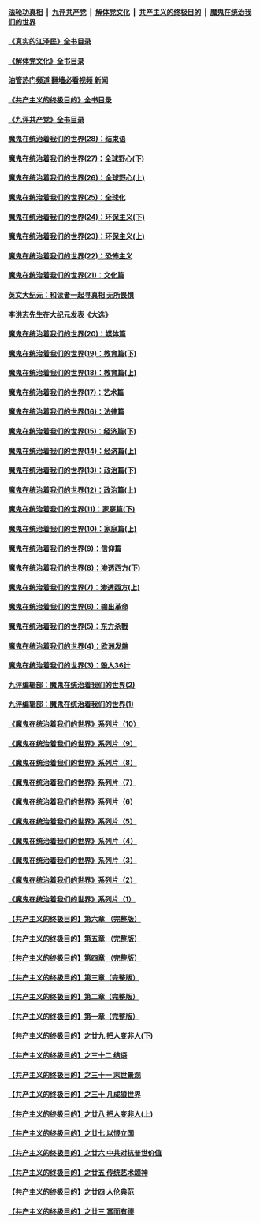 ####  [法轮功真相](../../../../basic/blob/master/README.md?t=04291101) &nbsp;|&nbsp; [九评共产党](../../../../9ping.md/blob/master/README.md?t=04291101) &nbsp;|&nbsp; [解体党文化](../../../../jtdwh.md/blob/master/README.md?t=04291101)  &nbsp;|&nbsp; [共产主义的终极目的](../../../../gczydzjmd.md/blob/master/README.md?t=04291101) &nbsp;|&nbsp; [魔鬼在统治我们的世界](../../../../mgztzwmdsj.md/blob/master/README.md?t=04291101) 

#### [《真实的江泽民》全书目录](../pages/nsc422/n13721399.md?t=04291101) 

#### [《解体党文化》全书目录](../pages/nsc422/n13721157.md?t=04291101) 

#### [油管热门频道 翻墙必看视频 新闻](http://78.141.244.201:81/youtube.html?04291101)

#### [《共产主义的终极目的》全书目录](../pages/nsc422/n13721048.md?t=04291101) 

#### [《九评共产党》全书目录](../pages/nsc422/n13708085.md?t=04291101) 

#### [魔鬼在统治着我们的世界(28)：结束语](../pages/nsc422/n10936246.md?t=04291101) 

#### [魔鬼在统治着我们的世界(27)：全球野心(下)](../pages/nsc422/n10928319.md?t=04291101) 

#### [魔鬼在统治着我们的世界(26)：全球野心(上)](../pages/nsc422/n10900318.md?t=04291101) 

#### [魔鬼在统治着我们的世界(25)：全球化](../pages/nsc422/n10788205.md?t=04291101) 

#### [魔鬼在统治着我们的世界(24)：环保主义(下)](../pages/nsc422/n10695307.md?t=04291101) 

#### [魔鬼在统治着我们的世界(23)：环保主义(上)](../pages/nsc422/n10688613.md?t=04291101) 

#### [魔鬼在统治着我们的世界(22)：恐怖主义](../pages/nsc422/n10614727.md?t=04291101) 

#### [魔鬼在统治着我们的世界(21)：文化篇](../pages/nsc422/n10597706.md?t=04291101) 

#### [英文大纪元：和读者一起寻真相 无所畏惧](../pages/nsc422/n12542027.md?t=04291101) 

#### [李洪志先生在大纪元发表《大选》](../pages/nsc422/n12534746.md?t=04291101) 

#### [魔鬼在统治着我们的世界(20)：媒体篇](../pages/nsc422/n10586579.md?t=04291101) 

#### [魔鬼在统治着我们的世界(19)：教育篇(下)](../pages/nsc422/n10564808.md?t=04291101) 

#### [魔鬼在统治着我们的世界(18)：教育篇(上)](../pages/nsc422/n10526970.md?t=04291101) 

#### [魔鬼在统治着我们的世界(17)：艺术篇](../pages/nsc422/n10499093.md?t=04291101) 

#### [魔鬼在统治着我们的世界(16)：法律篇](../pages/nsc422/n10485969.md?t=04291101) 

#### [魔鬼在统治着我们的世界(15)：经济篇(下)](../pages/nsc422/n10469975.md?t=04291101) 

#### [魔鬼在统治着我们的世界(14)：经济篇(上)](../pages/nsc422/n10457370.md?t=04291101) 

#### [魔鬼在统治着我们的世界(13)：政治篇(下)](../pages/nsc422/n10448270.md?t=04291101) 

#### [魔鬼在统治着我们的世界(12)：政治篇(上)](../pages/nsc422/n10444576.md?t=04291101) 

#### [魔鬼在统治着我们的世界(11)：家庭篇(下)](../pages/nsc422/n10440961.md?t=04291101) 

#### [魔鬼在统治着我们的世界(10)：家庭篇(上)](../pages/nsc422/n10435448.md?t=04291101) 

#### [魔鬼在统治着我们的世界(9)：信仰篇](../pages/nsc422/n10432159.md?t=04291101) 

#### [魔鬼在统治着我们的世界(8)：渗透西方(下)](../pages/nsc422/n10429603.md?t=04291101) 

#### [魔鬼在统治着我们的世界(7)：渗透西方(上)](../pages/nsc422/n10426013.md?t=04291101) 

#### [魔鬼在统治着我们的世界(6)：输出革命](../pages/nsc422/n10421536.md?t=04291101) 

#### [魔鬼在统治着我们的世界(5)：东方杀戮](../pages/nsc422/n10417707.md?t=04291101) 

#### [魔鬼在统治着我们的世界(4)：欧洲发端](../pages/nsc422/n10414890.md?t=04291101) 

#### [魔鬼在统治着我们的世界(3)：毁人36计](../pages/nsc422/n10411583.md?t=04291101) 

#### [九评编辑部：魔鬼在统治着我们的世界(2)](../pages/nsc422/n10410036.md?t=04291101) 

#### [九评编辑部：魔鬼在统治着我们的世界(1)](../pages/nsc422/n10406825.md?t=04291101) 

#### [《魔鬼在统治着我们的世界》系列片（10）](../pages/nsc422/n12292670.md?t=04291101) 

#### [《魔鬼在统治着我们的世界》系列片（9）](../pages/nsc422/n12290859.md?t=04291101) 

#### [《魔鬼在统治着我们的世界》系列片（8）](../pages/nsc422/n12287445.md?t=04291101) 

#### [《魔鬼在统治着我们的世界》系列片（7）](../pages/nsc422/n12283425.md?t=04291101) 

#### [《魔鬼在统治着我们的世界》系列片（6）](../pages/nsc422/n12282314.md?t=04291101) 

#### [《魔鬼在统治着我们的世界》系列片（5）](../pages/nsc422/n12281419.md?t=04291101) 

#### [《魔鬼在统治着我们的世界》系列片（4）](../pages/nsc422/n12274024.md?t=04291101) 

#### [《魔鬼在统治着我们的世界》系列片（3）](../pages/nsc422/n12271322.md?t=04291101) 

#### [《魔鬼在统治着我们的世界》系列片（2）](../pages/nsc422/n12269049.md?t=04291101) 

#### [《魔鬼在统治着我们的世界》系列片（1）](../pages/nsc422/n12267575.md?t=04291101) 

#### [【共产主义的终极目的】第六章 （完整版）](../pages/nsc422/n11428913.md?t=04291101) 

#### [【共产主义的终极目的】第五章 （完整版）](../pages/nsc422/n11428912.md?t=04291101) 

#### [【共产主义的终极目的】第四章 （完整版）](../pages/nsc422/n11428907.md?t=04291101) 

#### [【共产主义的终极目的】第三章（完整版）](../pages/nsc422/n11428848.md?t=04291101) 

#### [【共产主义的终极目的】第二章（完整版）](../pages/nsc422/n11428831.md?t=04291101) 

#### [【共产主义的终极目的】第一章（完整版）](../pages/nsc422/n11417651.md?t=04291101) 

#### [【共产主义的终极目的】之廿九 把人变非人(下)](../pages/nsc422/n11344140.md?t=04291101) 

#### [【共产主义的终极目的】之三十二 结语](../pages/nsc422/n11360535.md?t=04291101) 

#### [【共产主义的终极目的】之三十一 末世景观](../pages/nsc422/n11351129.md?t=04291101) 

#### [【共产主义的终极目的】之三十 几成狼世界](../pages/nsc422/n11348280.md?t=04291101) 

#### [【共产主义的终极目的】之廿八 把人变非人(上)](../pages/nsc422/n11340492.md?t=04291101) 

#### [【共产主义的终极目的】之廿七 以恨立国](../pages/nsc422/n11336944.md?t=04291101) 

#### [【共产主义的终极目的】之廿六 中共对抗普世价值](../pages/nsc422/n11324785.md?t=04291101) 

#### [【共产主义的终极目的】之廿五 传统艺术颂神](../pages/nsc422/n11296396.md?t=04291101) 

#### [【共产主义的终极目的】之廿四 人伦典范](../pages/nsc422/n11296397.md?t=04291101) 

#### [【共产主义的终极目的】之廿三 富而有德](../pages/nsc422/n11283598.md?t=04291101) 

<img src='http://gfw-breaker.win/goodnews/indexes/nsc422.md' width='0px' height='0px'/>
